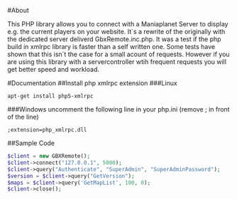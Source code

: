 #About


This PHP library allows you to connect with a Maniaplanet Server to display e.g. the current players on your website. It´s a rewrite of the originally with the dedicated server deliverd GbxRemote.inc.php. It was a test if the php build in xmlrpc library is faster than a self written one. Some tests have shown that this isn´t the case for a small acount of requests. However if you are using this library with a servercontroller wtih frequent requests you will get better speed and workload. 

#Documentation
##Install php xmlrpc extension
###Linux
```
apt-get install php5-xmlrpc
```
###Windows
uncomment the following line in your php.ini (remove ; in front of the line)
```
;extension=php_xmlrpc.dll
```
##Sample Code
```php
$client = new GBXRemote();
$client->connect("127.0.0.1", 5000);
$client->query("Authenticate", "SuperAdmin", "SuperAdminPassword");
$version = $client->query("GetVersion");
$maps = $client->query('GetMapList', 100, 0);
$client->close();
```

